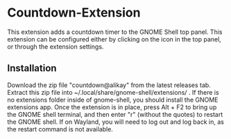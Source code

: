 # Countdown-Extension

This extension adds a countdown timer to the GNOME Shell top panel. This extension can be configured either by clicking on the icon in the top panel, or through the extension settings. 

## Installation

Download the zip file "countdown@alikay" from the latest releases tab. Extract this zip file into ~/.local/share/gnome-shell/extensions/ . If there is no extensions folder inside of gnome-shell, you should install the GNOME extensions app. Once the extension is in place, press Alt + F2 to bring up the GNOME shell terminal, and then enter "r" (without the quotes) to restart the GNOME shell. If on Wayland, you will need to log out and log back in, as the restart command is not available.
